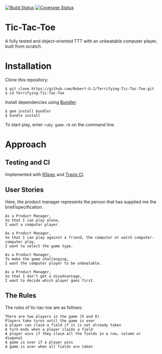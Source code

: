 [![Build Status](https://travis-ci.org/Robert-G-J/Terrifying-Tic-Tac-Toe.svg?branch=master)](https://travis-ci.org/Robert-G-J/Terrifying-Tic-Tac-Toe)
[![Coverage Status](https://coveralls.io/repos/github/Robert-G-J/Terrifying-Tic-Tac-Toe/badge.svg?branch=master)](https://coveralls.io/github/Robert-G-J/Terrifying-Tic-Tac-Toe?branch=master)

# Tic-Tac-Toe

A fully tested and object-oriented TTT with an unbeatable computer player, built from scratch.

# Installation 

Clone this repository:
```
$ git clone https://github.com/Robert-G-J/Terrifying-Tic-Tac-Toe.git
$ cd Terrifying-Tic-Tac-Toe
```
Install dependencies using [Bundler](http://www.bundler.io):
```
$ gem install bundler
$ bundle install
```

To start play, enter `ruby game.rb` on the command line.

# Approach

## Testing and CI

Implemented with [RSpec](https://github.com/rspec) and [Travis CI](https://travis-ci.org).

## User Stories

Here, the product manager represents the person that has supplied me the brief/specification.

```
As a Product Manager,
So that I can play alone,
I want a computer player.

As a Product Manager,
So that I can play against a friend, the computer or watch computer-computer play,
I want to select the game type.

As a Product Manager,
To make the game challenging,
I want the computer player to be unbeatable.

As a Product Manager,
So that I don't get a disadvantage,
I want to decide which player goes first.
```
## The Rules

The rules of tic-tac-toe are as follows:
```
There are two players in the game (X and O)
Players take turns until the game is over
A player can claim a field if it is not already taken
A turn ends when a player claims a field
A player wins if they claim all the fields in a row, column or diagonal
A game is over if a player wins
A game is over when all fields are taken
```
